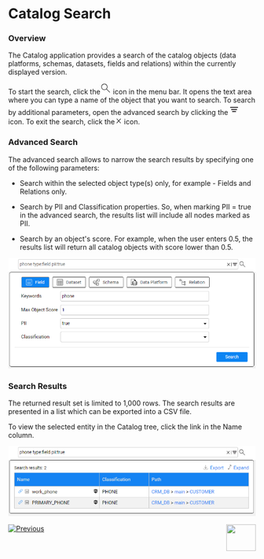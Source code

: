 # Catalog Search

### Overview

The Catalog application provides a search of the catalog objects (data platforms, schemas, datasets, fields and relations) within the currently displayed version. 

To start the search, click the![](images/search.png) icon in the menu bar. It opens the text area where you can type a name of the object that you want to search. To search by additional parameters, open the advanced search by clicking the![](images/advanced.png) icon. To exit the search, click the![](images/close.png) icon.

### Advanced Search

The advanced search allows to narrow the search results by specifying one of the following parameters:

* Search within the selected object type(s) only, for example - Fields and Relations only. 

* Search by PII and Classification properties. So, when marking PII = true in the advanced search, the results list will include all nodes marked as PII.

* Search by an object's score. For example, when the user enters 0.5,  the results list will return all catalog objects with score lower than 0.5.

<img src="images/advanced_search.png" style="zoom:75%;" />

### Search Results

The returned result set is limited to 1,000 rows. The search results are presented in a list which can be exported into a CSV file. 

To view the selected entity in the Catalog tree, click the link in the Name column.

<img src="images/search_results.png" style="zoom:75%;" />



[![Previous](/articles/images/Previous.png)](07_manual_overrides.md)[<img align="right" width="60" height="54" src="/articles/images/Next.png">](09_build_artifacts.md) 

